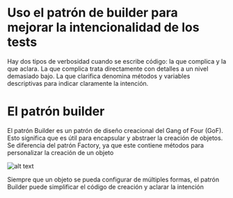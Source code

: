 # Uso el patrón de builder para mejorar la intencionalidad de los tests
Hay dos tipos de verbosidad cuando se escribe código: la que complica y la que aclara. La que complica trata directamente con detalles a un nivel demasiado bajo. La que clarifica denomina métodos y variables descriptivas para indicar claramente la intención.
# El patrón builder
El patrón Builder es un patrón de diseño creacional del Gang of Four (GoF). Esto significa que es útil para encapsular y abstraer la creación de objetos. Se diferencia del patrón Factory, ya que este contiene métodos para personalizar la creación de un objeto

![alt text](https://learning.oreilly.com/library/view/adaptive-code-agile/9781509302598/graphics/F05AC08.jpg)

Siempre que un objeto se pueda configurar de múltiples formas, el patrón Builder puede simplificar el código de creación y aclarar la intención
